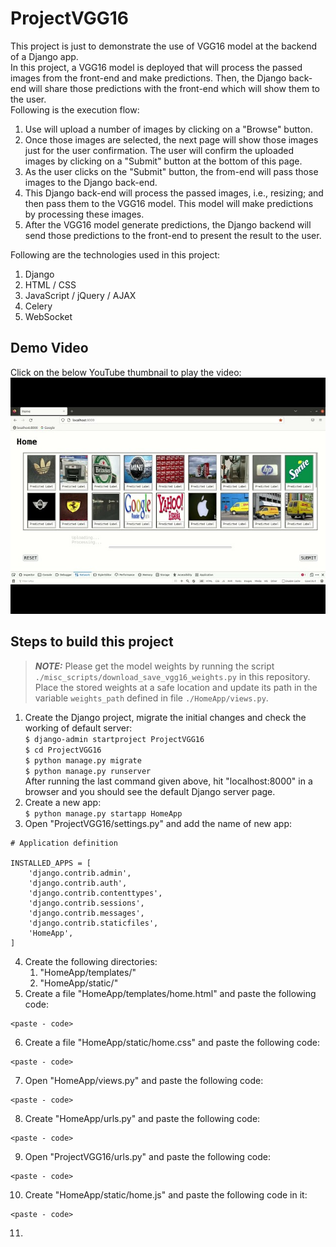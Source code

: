 # ProjectVGG16  
This project is just to demonstrate the use of VGG16 model at the backend of a Django app.  
In this project, a VGG16 model is deployed that will process the passed images from the front-end and make predictions. Then, the Django back-end will share those predictions with the front-end which will show them to the user.  
Following is the execution flow:  
1. Use will upload a number of images by clicking on a "Browse" button.  
2. Once those images are selected, the next page will show those images just for the user confirmation. The user will confirm the uploaded images by clicking on a "Submit" button at the bottom of this page.  
3. As the user clicks on the "Submit" button, the from-end will pass those images to the Django back-end.  
4. This Django back-end will process the passed images, i.e., resizing; and then pass them to the VGG16 model. This model will make predictions by processing these images.  
5. After the VGG16 model generate predictions, the Django backend will send those predictions to the front-end to present the result to the user.  
  
Following are the technologies used in this project:  
1. Django  
2. HTML / CSS  
3. JavaScript / jQuery / AJAX  
4. Celery  
5. WebSocket  
  
## Demo Video  
Click on the below YouTube thumbnail to play the video:  
[![IMAGE_ALT](./readme_images/ProjectVGG16_YouTube_thumbnail.jpg)](https://youtu.be/tPBiO1z6i3c "ProjectVGG16 Demo")  
  
## Steps to build this project  
> **_NOTE:_** Please get the model weights by running the script `./misc_scripts/download_save_vgg16_weights.py` in this repository. Place the stored weights at a safe location and update its path in the variable `weights_path` defined in file `./HomeApp/views.py`.  
1. Create the Django project, migrate the initial changes and check the working of default server:  
`$ django-admin startproject ProjectVGG16`  
`$ cd ProjectVGG16`  
`$ python manage.py migrate`  
`$ python manage.py runserver`  
After running the last command given above, hit "localhost:8000" in a browser and you should see the default Django server page.  
2. Create a new app:  
`$ python manage.py startapp HomeApp`  
3. Open "ProjectVGG16/settings.py" and add the name of new app:  
```commandline
# Application definition

INSTALLED_APPS = [
    'django.contrib.admin',
    'django.contrib.auth',
    'django.contrib.contenttypes',
    'django.contrib.sessions',
    'django.contrib.messages',
    'django.contrib.staticfiles',
    'HomeApp',
]
```  
4. Create the following directories:  
   1. "HomeApp/templates/"  
   2. "HomeApp/static/"  
5. Create a file "HomeApp/templates/home.html" and paste the following code:  
```commandline
<paste - code>
```  
6. Create a file "HomeApp/static/home.css" and paste the following code:  
```commandline
<paste - code>
```  
7. Open "HomeApp/views.py" and paste the following code:  
```commandline
<paste - code>
```  
8. Create "HomeApp/urls.py" and paste the following code:  
```commandline
<paste - code>
```  
9. Open "ProjectVGG16/urls.py" and paste the following code:  
```commandline
<paste - code>
```  
10. Create "HomeApp/static/home.js" and paste the following code in it:  
```commandline
<paste - code>
```  
11. 